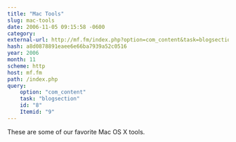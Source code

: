 ```yaml
---
title: "Mac Tools"
slug: mac-tools
date: 2006-11-05 09:15:58 -0600
category: 
external-url: http://mf.fm/index.php?option=com_content&task=blogsection&id=8&Itemid=9
hash: a8d0878891eaee6e66ba7939a52c0516
year: 2006
month: 11
scheme: http
host: mf.fm
path: /index.php
query:
    option: "com_content"
    task: "blogsection"
    id: "8"
    Itemid: "9"
---
```


These are some of our favorite Mac OS X tools.
